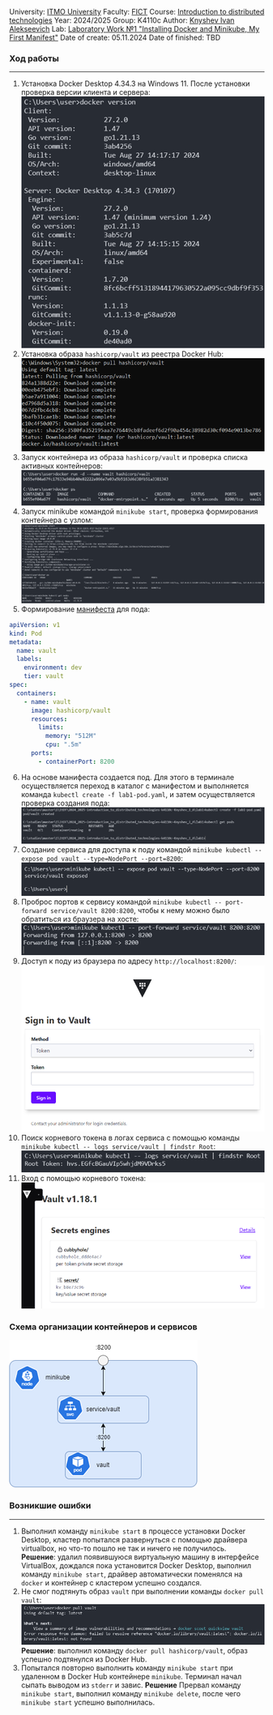 University: [ITMO University](https://itmo.ru/ru/)
Faculty: [FICT](https://fict.itmo.ru)
Course: [Introduction to distributed technologies](https://github.com/itmo-ict-faculty/introduction-to-distributed-technologies)
Year: 2024/2025
Group: K4110c
Author: [Knyshev Ivan Alekseevich](https://github.com/lowskillniy)
Lab: [Laboratory Work №1 "Installing Docker and Minikube, My First Manifest"](https://itmo-ict-faculty.github.io/introduction-to-distributed-technologies/education/labs2023_2024/lab1/lab1/#_5:~:text=c%20%D1%80%D0%B5%D0%B7%D1%83%D0%BB%D1%8C%D1%82%D0%B0%D1%82%D0%B0%D0%BC%D0%B8%20%D1%80%D0%B0%D0%B1%D0%BE%D1%82%D1%8B.-,Laboratory%20Work%20No.%201%20%22Installing%20Docker%20and%20Minikube%2C%20My%20First%20Manifest%22,-Description)
Date of create: 05.11.2024
Date of finished: TBD

### Ход работы
---
1. Установка Docker Desktop 4.34.3 на Windows 11. После установки проверка версии клиента и сервера:
![Скриншот установки Docker desktop – проверка версии клиента и сервера](.\img\protocol\1-docker-client-server-version.png)
2. Установка образа `hashicorp/vault` из реестра Docker Hub:
![Подтягивание образа с реестра Docker Hub](.\img\protocol\2-docker-pull-hashicorp-vault.png)
3. Запуск контейнера из образа `hashicorp/vault` и проверка списка активных контейнеров:
![Запуск и проверка контейнера из образа](.\img\protocol\3-docker-run-vault.png)
4. Запуск minikube командой `minikube start`, проверка формирования контейнера с узлом:
![Запуск minikube и проверка контейнера с узлом](.\img\protocol\4-minikube-start.png)
5. Формирование [манифеста](.\lab1-pod.yaml) для пода:
```yaml
apiVersion: v1
kind: Pod
metadata:
  name: vault
  labels:
    environment: dev
    tier: vault
spec:
  containers:
    - name: vault
      image: hashicorp/vault
      resources: 
        limits:
          memory: "512M"
          cpu: ".5m"
      ports:
        - containerPort: 8200
```
6. На основе манифеста создается под. Для этого в терминале осуществляется переход в каталог с манифестом и выполняется команда `kubectl create -f lab1-pod.yaml`, и затем осуществляется проверка создания пода:
![Создание пода на основе манифеста и проверка](.\img\protocol\5-pod-deployment.png)
7. Создание сервиса для доступа к поду командой `minikube kubectl -- expose pod vault --type=NodePort --port=8200`:
![Создание сервиса для доступа к поду](.\img\protocol\6-pod-expose.png)
8. Проброс портов к сервису командой `minikube kubectl -- port-forward service/vault 8200:8200`, чтобы к нему можно было обратиться из браузера на хосте:
![Проброс портов](.\img\protocol\7-port-forwarding.png)
9. Доступ к поду из браузера по адресу `http://localhost:8200/`:
![Подключение к поду из браузера](.\img\protocol\8-vault-login.png)
10. Поиск корневого токена в логах сервиса с помощью команды `minikube kubectl -- logs service/vault | findstr Root`:
![Корневой токен в логах](.\img\protocol\9-root-token.png)
11. Вход с помощью корневого токена:
![Успешный вход](.\img\protocol\10-vault-logon.png)
### Схема организации контейнеров и сервисов
![Схема узла для лабораторной работы](.\img\lab1-scheme.drawio.png)
### Возникшие ошибки
---
1. Выполнил команду `minikube start` в процессе установки Docker Desktop, кластер попытался развернуться с помощью драйвера virtualbox, но что-то пошло не так и ничего не получилось.  
**Решение**: удалил появившуюся виртуальную машину в интерфейсе VirtualBox, дождался пока установится Docker Desktop, выполнил команду `minikube start`, драйвер автоматически поменялся на `docker` и контейнер с кластером успешно создался.
2. Не смог подтянуть образ `vault` при выполнении команды `docker pull vault`:
![Скриншот установки Docker desktop – интерфейс Docker Desktop](.\img\error\1-docker-pull-vault.png)
**Решение**: выполнил команду `docker pull hashicorp/vault`, образ успешно подтянулся из Docker Hub.
3. Попытался повторно выполнить команду `minikube start` при удаленном в Docker Hub контейнере `minikube`. Терминал начал сыпать выводом из `stderr` и завис.
**Решение** Прервал команду `minikube start`, выполнил команду `minikube delete`, после чего `minikube start` успешно выполнилась.
